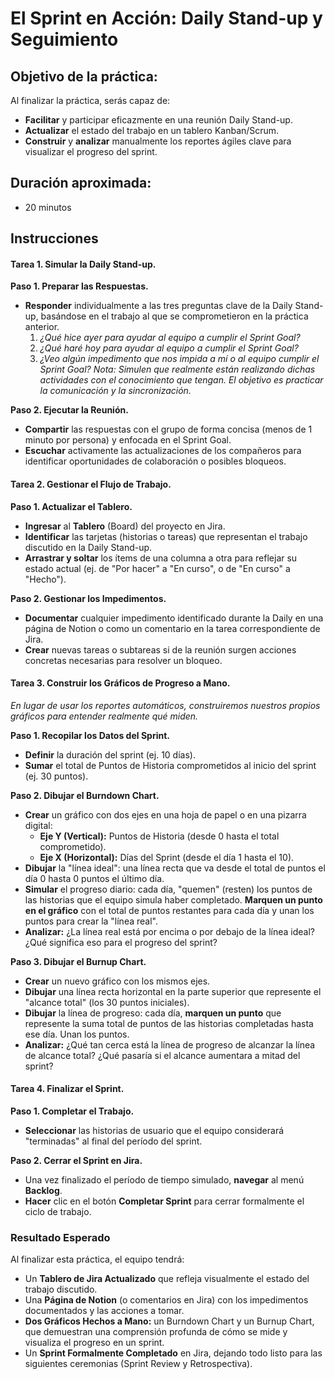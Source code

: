 # El Sprint en Acción: Daily Stand-up y Seguimiento

## Objetivo de la práctica:
Al finalizar la práctica, serás capaz de:
- **Facilitar** y participar eficazmente en una reunión Daily Stand-up.
- **Actualizar** el estado del trabajo en un tablero Kanban/Scrum.
- **Construir** y **analizar** manualmente los reportes ágiles clave para visualizar el progreso del sprint.

## Duración aproximada:
- 20 minutos

## Instrucciones

#### Tarea 1. Simular la Daily Stand-up.
**Paso 1. Preparar las Respuestas.**
- **Responder** individualmente a las tres preguntas clave de la Daily Stand-up, basándose en el trabajo al que se comprometieron en la práctica anterior.
    1.  *¿Qué hice ayer para ayudar al equipo a cumplir el Sprint Goal?*
    2.  *¿Qué haré hoy para ayudar al equipo a cumplir el Sprint Goal?*
    3.  *¿Veo algún impedimento que nos impida a mí o al equipo cumplir el Sprint Goal?*
*Nota: Simulen que realmente están realizando dichas actividades con el conocimiento que tengan. El objetivo es practicar la comunicación y la sincronización.*

**Paso 2. Ejecutar la Reunión.**
- **Compartir** las respuestas con el grupo de forma concisa (menos de 1 minuto por persona) y enfocada en el Sprint Goal.
- **Escuchar** activamente las actualizaciones de los compañeros para identificar oportunidades de colaboración o posibles bloqueos.

#### Tarea 2. Gestionar el Flujo de Trabajo.
**Paso 1. Actualizar el Tablero.**
- **Ingresar** al **Tablero** (Board) del proyecto en Jira.
- **Identificar** las tarjetas (historias o tareas) que representan el trabajo discutido en la Daily Stand-up.
- **Arrastrar y soltar** los ítems de una columna a otra para reflejar su estado actual (ej. de "Por hacer" a "En curso", o de "En curso" a "Hecho").

**Paso 2. Gestionar los Impedimentos.**
- **Documentar** cualquier impedimento identificado durante la Daily en una página de Notion o como un comentario en la tarea correspondiente de Jira.
- **Crear** nuevas tareas o subtareas si de la reunión surgen acciones concretas necesarias para resolver un bloqueo.

#### **Tarea 3. Construir los Gráficos de Progreso a Mano.**
*En lugar de usar los reportes automáticos, construiremos nuestros propios gráficos para entender realmente qué miden.*

**Paso 1. Recopilar los Datos del Sprint.**
- **Definir** la duración del sprint (ej. 10 días).
- **Sumar** el total de Puntos de Historia comprometidos al inicio del sprint (ej. 30 puntos).

**Paso 2. Dibujar el Burndown Chart.**
- **Crear** un gráfico con dos ejes en una hoja de papel o en una pizarra digital:
    - **Eje Y (Vertical):** Puntos de Historia (desde 0 hasta el total comprometido).
    - **Eje X (Horizontal):** Días del Sprint (desde el día 1 hasta el 10).
- **Dibujar** la "línea ideal": una línea recta que va desde el total de puntos el día 0 hasta 0 puntos el último día.
- **Simular** el progreso diario: cada día, "quemen" (resten) los puntos de las historias que el equipo simula haber completado. **Marquen un punto en el gráfico** con el total de puntos restantes para cada día y unan los puntos para crear la "línea real".
- **Analizar:** ¿La línea real está por encima o por debajo de la línea ideal? ¿Qué significa eso para el progreso del sprint?

**Paso 3. Dibujar el Burnup Chart.**
- **Crear** un nuevo gráfico con los mismos ejes.
- **Dibujar** una línea recta horizontal en la parte superior que represente el "alcance total" (los 30 puntos iniciales).
- **Dibujar** la línea de progreso: cada día, **marquen un punto** que represente la suma total de puntos de las historias completadas hasta ese día. Unan los puntos.
- **Analizar:** ¿Qué tan cerca está la línea de progreso de alcanzar la línea de alcance total? ¿Qué pasaría si el alcance aumentara a mitad del sprint?

#### Tarea 4. Finalizar el Sprint.
**Paso 1. Completar el Trabajo.**
- **Seleccionar** las historias de usuario que el equipo considerará "terminadas" al final del período del sprint.

**Paso 2. Cerrar el Sprint en Jira.**
- Una vez finalizado el período de tiempo simulado, **navegar** al menú **Backlog**.
- **Hacer** clic en el botón **Completar Sprint** para cerrar formalmente el ciclo de trabajo.

### Resultado Esperado
Al finalizar esta práctica, el equipo tendrá:

-  Un **Tablero de Jira Actualizado** que refleja visualmente el estado del trabajo discutido.
-  Una **Página de Notion** (o comentarios en Jira) con los impedimentos documentados y las acciones a tomar.
-  **Dos Gráficos Hechos a Mano:** un Burndown Chart y un Burnup Chart, que demuestran una comprensión profunda de cómo se mide y visualiza el progreso en un sprint.
-  Un **Sprint Formalmente Completado** en Jira, dejando todo listo para las siguientes ceremonias (Sprint Review y Retrospectiva).
